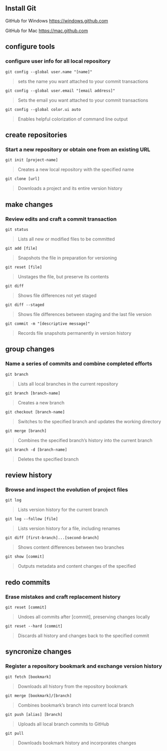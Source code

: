 ## Install Git

GitHub for Windows https://windows.github.com

GitHub for Mac https://mac.github.com

## configure tools
### configure user info for all local repository

`git config --global user.name "[name]"`
>sets the name you want attached to your commit transactions

`git config --global user.email "[email address]"`
>Sets the email you want attached to your commit transactions

`git config --global color.ui auto`
>Enables helpful colorization of command line output


## create repositories
### Start a new repository or obtain one from an existing URL

`git init [project-name]`
>Creates a new local repository with the specified name

`git clone [url]`
>Downloads a project and its entire version history


## make changes
### Review edits and craft a commit transaction

`git status`
> Lists all new or modified files to be committed

`git add [file]`
>Snapshots the file in preparation for versioning

`git reset [file]`
>Unstages the file, but preserve its contents

`git diff`
>Shows file differences not yet staged

`git diff --staged`
>Shows file differences between staging and the last file version

`git commit -m "[descriptive message]"`
>Records file snapshots permanently in version history


## group changes
### Name a series of commits and combine completed efforts

`git branch`
>Lists all local branches in the current repository

`git branch [branch-name]`
>Creates a new branch

`git checkout [branch-name]`
>Switches to the specified branch and updates the working directory

`git merge [branch]`
>Combines the specified branch’s history into the current branch

`git branch -d [branch-name]`
>Deletes the specified branch


## review history
### Browse and inspect the evolution of project files
`git log`
>Lists version history for the current branch

`git log --follow [file]`
>Lists version history for a file, including renames

`git diff [first-branch]...[second-branch]`
>Shows content differences between two branches

`git show [commit]`
>Outputs metadata and content changes of the specified

## redo commits
### Erase mistakes and craft replacement history

`git reset [commit]`
>Undoes all commits after [commit], preserving changes locally

`git reset --hard [commit]`
>Discards all history and changes back to the specified commit

## syncronize changes
### Register a repository bookmark and exchange version history

`git fetch [bookmark]`
>Downloads all history from the repository bookmark

`git merge [bookmark]/[branch]`
>Combines bookmark’s branch into current local branch

`git push [alias] [branch]`
>Uploads all local branch commits to GitHub

`git pull`
>Downloads bookmark history and incorporates changes

